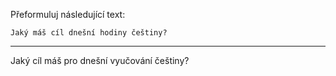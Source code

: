 Přeformuluj následující text:

```
Jaký máš cíl dnešní hodiny češtiny?
```

---

<!-- chatcmpl-749b6W8wpulqMDDGWyNpjhrw88oL0 -->

Jaký cíl máš pro dnešní vyučování češtiny?
